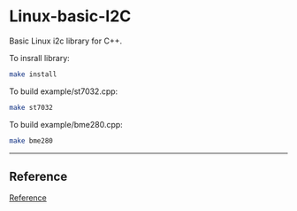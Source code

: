 # Linux-basic-I2C
Basic Linux i2c library for C++.

To insrall library:
```sh
make install
```

To build example/st7032.cpp:
```sh
make st7032
```
To build example/bme280.cpp:
```sh
make bme280
```
--------
## Reference
[Reference](Reference.md)
